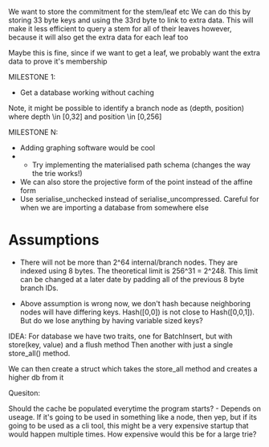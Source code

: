 We want to store the commitment for the stem/leaf etc
We can do this by storing 33 byte keys and using the 33rd byte to link to extra data. This will make it less efficient to query
a stem for all of their leaves however, because it will also get the extra data for each leaf too

Maybe this is fine, since if we want to get a leaf, we probably want the extra data to prove it's membership

MILESTONE 1:

- Get a database working without caching


Note, it might be possible to identify a branch node as (depth, position) where depth \in [0,32] and position \in [0,256]


MILESTONE N:

- Adding graphing software would be cool
- - Try implementing the materialised path schema (changes the way the trie works!)
- We can also store the projective form of the point instead of the affine form
- Use serialise_unchecked instead of serialise_uncompressed. Careful for when we are importing a database from somewhere else
# Assumptions

- There will not be more than 2^64 internal/branch nodes. They are indexed using 8 bytes. The theoretical limit is 256^31 = 2^248. This limit can be changed at a later date by padding all of the previous 8 byte branch IDs.

- Above assumption is wrong now, we don't hash because neighboring nodes will have differing keys. Hash([0,0]) is not close to Hash([0,0,1]). But do we lose anything by having variable sized keys?

IDEA: For database we have two traits, one for BatchInsert, but with store(key, value) and a flush method 
Then another with just a single store_all() method.

We can then create a struct which takes the store_all method and creates a higher db from it

Quesiton:

Should the cache be populated everytime the program starts? - Depends on useage. If it's going to be used in something like a node, then yep, but if its going to be used as a cli tool, this might be a very expensive startup that would happen multiple times. How expensive would this be for a large trie?